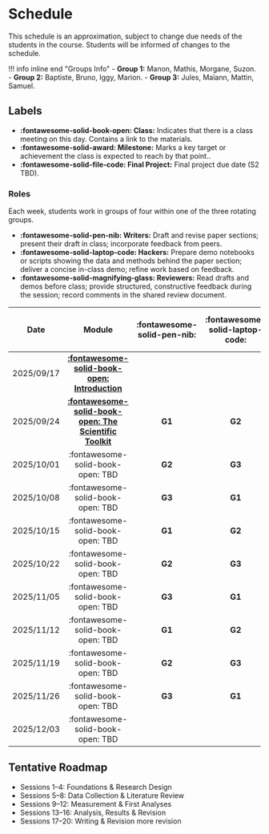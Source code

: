 # Schedule

This schedule is an approximation, subject to change due needs of the students in the course. Students will be informed of changes to the schedule.


!!! info inline end "Groups Info"
    - **Group 1:** Manon, Mathis, Morgane, Suzon.
    - **Group 2:** Baptiste, Bruno, Iggy, Marion.
    - **Group 3:** Jules, Maïann, Mattin, Samuel. 

## Labels
- **:fontawesome-solid-book-open: Class:** Indicates that there is a class meeting on this day. Contains a link to the materials.
- **:fontawesome-solid-award: Milestone:** Marks a key target or achievement the class is expected to reach by that point..
- **:fontawesome-solid-file-code: Final Project:** Final project due date (S2 TBD).

### Roles
Each week, students work in groups of four within one of the three rotating groups.

* **:fontawesome-solid-pen-nib: Writers:** Draft and revise paper sections; present their draft in class; incorporate feedback from peers.  
* **:fontawesome-solid-laptop-code: Hackers:** Prepare demo notebooks or scripts showing the data and methods behind the paper section; deliver a concise in-class demo; refine work based on feedback.  
* **:fontawesome-solid-magnifying-glass: Reviewers:** Read drafts and demos before class; provide structured, constructive feedback during the session; record comments in the shared review document.  




| Date       | Module                                                                   | :fontawesome-solid-pen-nib: | :fontawesome-solid-laptop-code: | :fontawesome-solid-magnifying-glass: | Milestone |
| :-:        | :-:                                                                       | :-:    | :-:    | :-:    | :-:                                                                         |
| 2025/09/17 | [**:fontawesome-solid-book-open: Introduction**](modules/introduction.md)|        |        |        |                                                                             |
| 2025/09/24 | [**:fontawesome-solid-book-open: The Scientific Toolkit**](modules/science.md) | **G1** | **G2** | **G3** | [**:fontawesome-regular-paper-plane: Onboarding**](resources/onboarding.md) |
| 2025/10/01 | :fontawesome-solid-book-open: TBD                                        | **G2** | **G3** | **G1** | **:fontawesome-solid-award: Idea** |
| 2025/10/08 | :fontawesome-solid-book-open: TBD                                        | **G3** | **G1** | **G2** |      |
| 2025/10/15 | :fontawesome-solid-book-open: TBD                                        | **G1** | **G2** | **G3** |      |
| 2025/10/22 | :fontawesome-solid-book-open: TBD                                        | **G2** | **G3** | **G1** |      |
| 2025/11/05 | :fontawesome-solid-book-open: TBD                                        | **G3** | **G1** | **G2** | **:fontawesome-solid-award: Proposal** |
| 2025/11/12 | :fontawesome-solid-book-open: TBD                                        | **G1** | **G2** | **G3** |      |
| 2025/11/19 | :fontawesome-solid-book-open: TBD                                        | **G2** | **G3** | **G1** |      |
| 2025/11/26 | :fontawesome-solid-book-open: TBD                                        | **G3** | **G1** | **G2** |      |
| 2025/12/03 | :fontawesome-solid-book-open: TBD                                        |        |        |        | **:fontawesome-solid-award: Exploration** | 


## Tentative Roadmap
- Sessions 1–4: Foundations & Research Design
- Sessions 5–8: Data Collection & Literature Review
- Sessions 9–12: Measurement & First Analyses
- Sessions 13–16: Analysis, Results & Revision
- Sessions 17–20: Writing & Revision more revision 

<!-- | Date       | Module                              | Demo                                                      | Deadline                                                                                                                                   | -->
<!-- | :-:        | :-:                                 | :-:                                                       | :-:                                                                                                                                        | -->
<!-- | 2025/09/17 | [](modules/introduction.md) Introduction                           |                                                           |                                                                                                                                            | -->
<!-- | 2025/09/24 | [](modules/tools.md) Science, Code, & Writing                                         |                                                           | [**:fontawesome-regular-paper-plane: Onboarding**](resources/onboarding.md)                                                      | -->
<!-- | 2025/10/01 | [](modules/programming-1.md) Science, Code, and Voter Turnout      | [:octicons-mortar-board-24:](activities/participation.md) | [**:fontawesome-solid-chess: - C1**](https://colab.research.google.com/github/mickaeltemporao/itds/blob/main/materials/assignment-1.ipynb) | -->
<!-- | 2025/10/08 | [](modules/programming-1.md) Science, Code, and Voter Turnout      | [:octicons-mortar-board-24:](activities/participation.md) | [**:fontawesome-solid-chess: - C1**](https://colab.research.google.com/github/mickaeltemporao/itds/blob/main/materials/assignment-1.ipynb) | -->
<!-- | 2025/10/15 | [](modules/programming-2.md) A Respondent's Survey Data            | [:octicons-mortar-board-24:](activities/participation.md) |                                                                                                                                            | -->
<!-- | 2025/10/22 | [](modules/programming-3.md) From Concepts to Code                 | [:octicons-mortar-board-24:](activities/participation.md) |                                                                                                                                            | -->
<!-- | 2025/11/05 | [](modules/programming-4.md) Introduction to Data Visualisation    | [:octicons-mortar-board-24:](activities/participation.md) |                                                                                                                                            | -->
<!-- | 2025/11/12 | [](modules/exploration-1.md) Exploring Single Variables            | [:octicons-mortar-board-24:](activities/participation.md) | [**:fontawesome-solid-chess: - C2**](https://colab.research.google.com/github/mickaeltemporao/itds/blob/main/materials/assignment-2.ipynb) | -->
<!-- | 2025/11/19 | [](modules/exploration-2.md) Exploring Variable Relationships      | [:octicons-mortar-board-24:](activities/participation.md) |                                                                                                                                            | -->
<!-- | 2025/11/26 | [](modules/management-1.md) Recoding Existing Values               | [:octicons-mortar-board-24:](activities/participation.md) |                                                                                                                                            | -->
<!-- | 2025/12/03 | [](modules/management-2.md) Dealing with Missing Values            | [:octicons-mortar-board-24:](activities/participation.md) |                                                                                                                                            | -->



